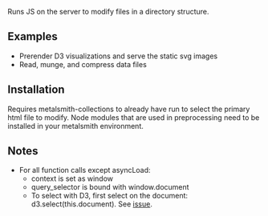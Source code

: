 Runs JS on the server to modify files in a directory structure.

## Examples
* Prerender D3 visualizations and serve the static svg images
* Read, munge, and compress data files

## Installation
Requires metalsmith-collections to already have run to select the primary html file to modify. Node modules that are used in preprocessing need to be installed in your metalsmith environment.

## Notes
* For all function calls except asyncLoad:
  * context is set as window
  * query_selector is bound with window.document
  * To select with D3, first select on the document: d3.select(this.document). See [issue](https://github.com/d3/d3-request/issues/10).
